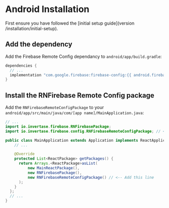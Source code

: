 # Android Installation

First ensure you have followed the [initial setup guide](version /installation/initial-setup).

## Add the dependency

Add the Firebase Remote Config dependancy to `android/app/build.gradle`:

```groovy
dependencies {
  // ...
  implementation "com.google.firebase:firebase-config:{{ android.firebase.config }}"
}
```

## Install the RNFirebase Remote Config package

Add the `RNFirebaseRemoteConfigPackage` to your `android/app/src/main/java/com/[app name]/MainApplication.java`:

```java
// ...
import io.invertase.firebase.RNFirebasePackage;
import io.invertase.firebase.config.RNFirebaseRemoteConfigPackage; // <-- Add this line

public class MainApplication extends Application implements ReactApplication {
    // ...

    @Override
    protected List<ReactPackage> getPackages() {
      return Arrays.<ReactPackage>asList(
          new MainReactPackage(),
          new RNFirebasePackage(),
          new RNFirebaseRemoteConfigPackage() // <-- Add this line
      );
    }
  };
  // ...
}
```
